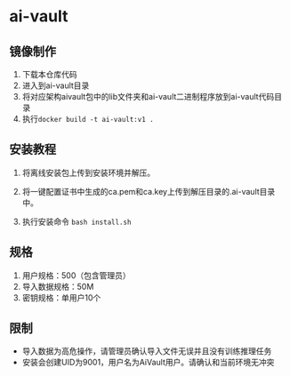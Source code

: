 # ai-vault

## 镜像制作
1. 下载本仓库代码
2. 进入到ai-vault目录
3. 将对应架构aivault包中的lib文件夹和ai-vault二进制程序放到ai-vault代码目录
4. 执行`docker build -t ai-vault:v1 .`

## 安装教程

1. 将离线安装包上传到安装环境并解压。

2. 将一键配置证书中生成的ca.pem和ca.key上传到解压目录的.ai-vault目录中。

3. 执行安装命令
`bash install.sh`

## 规格
1. 用户规格：500（包含管理员）
2. 导入数据规格：50M
3. 密钥规格：单用户10个

## 限制
- 导入数据为高危操作，请管理员确认导入文件无误并且没有训练推理任务
- 安装会创建UID为9001，用户名为AiVault用户。请确认和当前环境无冲突



